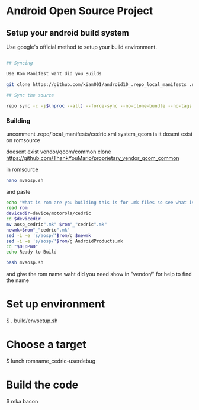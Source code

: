 # Android Open Source Project #

## Setup your android build system

Use google's official method to setup your build environment.

```bash

## Syncing

Use Rom Manifest waht did you Builds

git clone https://github.com/kiam001/android10_.repo_local_manifests .repo/local_manifests

## Sync the source

repo sync -c -j$(nproc --all) --force-sync --no-clone-bundle --no-tags
```

### Building

uncomment .repo/local_manifests/cedric.xml system_qcom is it dosent exist on romsource

doesent exist vendor/qcom/common clone https://github.com/ThankYouMario/proprietary_vendor_qcom_common

in romsource
```bash
nano mvaosp.sh
```
and paste
```bash
echo "What is rom are you building this is for .mk files so see what is required:"
read rom
devicedir=device/motorola/cedric
cd $devicedir
mv aosp_cedric".mk" $rom"_"cedric".mk"
newmk=$rom"_"cedric".mk"
sed -i -e 's/aosp/'$rom/g $newmk
sed -i -e 's/aosp/'$rom/g AndroidProducts.mk
cd "$OLDPWD"
echo Ready to Build
```
```bash
bash mvaosp.sh
```
and give the rom name waht did you need show in "vendor/" for help to find the name

# Set up environment
$ . build/envsetup.sh

# Choose a target
$ lunch romname_cedric-userdebug

# Build the code
$ mka bacon
```
